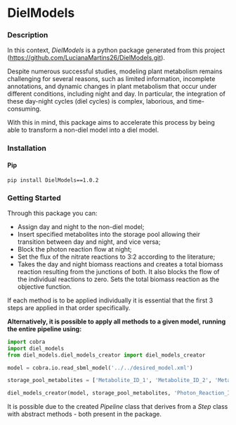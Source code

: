 # DielModels

### Description
In this context, *DielModels* is a python package generated from this project (https://github.com/LucianaMartins26/DielModels.git).

Despite numerous successful studies, modeling plant metabolism remains challenging for several reasons, such as limited information, incomplete annotations, and dynamic changes in plant metabolism that occur under different conditions, including night and day.
In particular, the integration of these day-night cycles (diel cycles) is complex, laborious, and time-consuming.

With this in mind, this package aims to accelerate this process by being able to transform a non-diel model into a diel model.

### Installation
#### Pip

``` pip install DielModels==1.0.2 ```

### Getting Started
Through this package you can:

* Assign day and night to the non-diel model;
* Insert specified metabolites into the storage pool allowing their transition between day and night, and vice versa; 
* Block the photon reaction flow at night; 
* Set the flux of the nitrate reactions to 3:2 according to the literature; 
* Takes the day and night biomass reactions and creates a total biomass reaction resulting from the junctions of both. It also blocks the flow of the individual reactions to zero. Sets the total biomass reaction as the objective function.

If each method is to be applied individually it is essential that the first 3 steps are applied in that order specifically.

**Alternatively, it is possible to apply all methods to a given model, running the entire pipeline using:**

```python
import cobra
import diel_models
from diel_models.diel_models_creator import diel_models_creator

model = cobra.io.read_sbml_model('../../desired_model.xml')

storage_pool_metabolites = ['Metabolite_ID_1', 'Metabolite_ID_2', 'Metabolite_ID_3']

diel_models_creator(model, storage_pool_metabolites, 'Photon_Reaction_ID', 'Biomass_Reaction_ID', 'Nitrate_Reaction_ID')
```

It is possible due to the created *Pipeline* class that derives from a *Step* class with abstract methods - both present in the package.